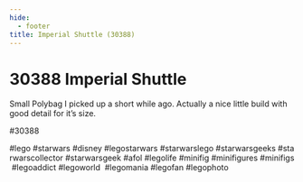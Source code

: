 ```yaml
---
hide:
  - footer
title: Imperial Shuttle (30388)
---
```


# 30388 Imperial Shuttle

Small Polybag I picked up a short while ago. Actually a nice little build with good detail for it’s size. 

#30388 
 
 
#lego #starwars #disney #legostarwars #starwarslego #starwarsgeeks #starwarscollector #starwarsgeek #afol #legolife #minifig #minifigures #minifigs #legoaddict #legoworld  #legomania #legofan #legophoto 

